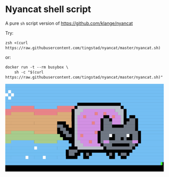 # Nyancat shell script

A pure `sh` script version of https://github.com/klange/nyancat

Try:
```
zsh <(curl https://raw.githubusercontent.com/tingstad/nyancat/master/nyancat.sh)
```
or:
```
docker run -t --rm busybox \
    sh -c "$(curl https://raw.githubusercontent.com/tingstad/nyancat/master/nyancat.sh)"
```

<p align="center">
  <img width="600" src="nyancat.svg">
</p>

